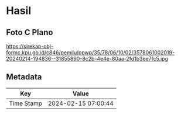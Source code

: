 # Hasil

## Foto C Plano

https://sirekap-obj-formc.kpu.go.id/c846/pemilu/ppwp/35/78/06/10/02/3578061002019-20240214-194836--31855890-8c2b-4e4e-80aa-2fd1b3ee7fc5.jpg


## Metadata

| Key        | Value               |
| ---------- | ------------------- |
| Time Stamp | 2024-02-15 07:00:44 |



